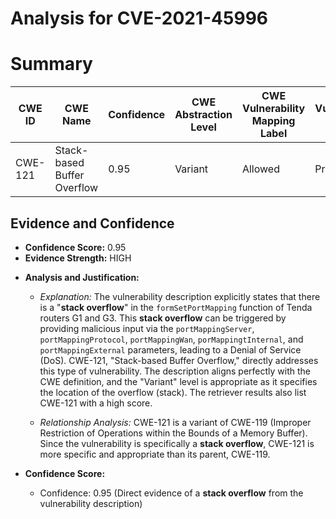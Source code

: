 # Analysis for CVE-2021-45996

# Summary
| CWE ID | CWE Name | Confidence | CWE Abstraction Level | CWE Vulnerability Mapping Label | CWE-Vulnerability Mapping Notes |
|---|---|---|---|---|---|
| CWE-121 | Stack-based Buffer Overflow | 0.95 | Variant | Allowed | Primary CWE |

## Evidence and Confidence

*   **Confidence Score:** 0.95
*   **Evidence Strength:** HIGH

- **Analysis and Justification:**  
  - *Explanation:* The vulnerability description explicitly states that there is a "**stack overflow**" in the `formSetPortMapping` function of Tenda routers G1 and G3. This **stack overflow** can be triggered by providing malicious input via the `portMappingServer`, `portMappingProtocol`, `portMappingWan`, `porMappingtInternal`, and `portMappingExternal` parameters, leading to a Denial of Service (DoS). CWE-121, "Stack-based Buffer Overflow," directly addresses this type of vulnerability. The description aligns perfectly with the CWE definition, and the "Variant" level is appropriate as it specifies the location of the overflow (stack). The retriever results also list CWE-121 with a high score.
  
  - *Relationship Analysis:* CWE-121 is a variant of CWE-119 (Improper Restriction of Operations within the Bounds of a Memory Buffer). Since the vulnerability is specifically a **stack overflow**, CWE-121 is more specific and appropriate than its parent, CWE-119.

- **Confidence Score:**  
  - Confidence: 0.95 (Direct evidence of a **stack overflow** from the vulnerability description)